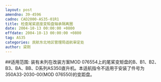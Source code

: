 ```yaml
---
layout: post
amendno: 39-4596
cadno: CAD2000-AS35-01R1
title: 检查尾桨底座变矩盘轴承隔离圈
date: 2004-10-13 00:00:00 +0800
effdate: 2004-10-13 00:00:00 +0800
tag: AS35
categories: 民航东北地区管理局适航审定处
author: 梁刚
---
```


##适用范围:
装有未列在改装方案MOD 076554上的尾桨变矩盘的B、B1、B2、B3、BA、BB、D系列AS350直升机。本适航指令不适用于安装了件号为350A33-2030-00(MOD 076550)的变距盘。

